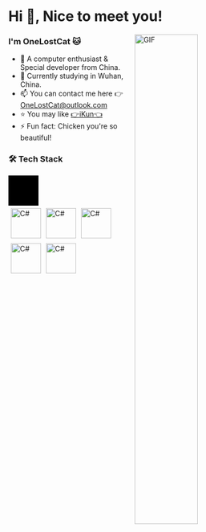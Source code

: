 # Hi 👋, Nice to meet you!

<img align="right" alt="GIF" src="https://www.lostcat.cc/file/image/github_homepage/pusheencode.gif"  width="50%" height="auto" />

### I'm OneLostCat 🐱
- 🔭 A computer enthusiast & Special developer from China.
- 🌱 Currently studying in Wuhan, China.
- 📫 You can contact me here 👉 [OneLostCat@outlook.com](mailto:OneLostCat@outlook.com)
- ⭐ You may like [👉iKun👈](https://www.lostcat.cc/file/video/蔡徐坤.mp4)
- ⚡ Fun fact: Chicken you're so beautiful!

### 🛠 Tech Stack
<div style="width:60px; height:60px; background-color: rgb(0,0,0)"></div>
<img alt="C#" src="https://www.lostcat.cc/file/image/github_homepage/cs-logo.svg" style="padding: 5px 5px 5px 5px; width:60px; height:60px;" /><img alt="C#" src="https://www.lostcat.cc/file/image/github_homepage/cpp-logo.svg" style="padding: 5px 5px 5px 5px; width:60px; height:60px;" /><img alt="C#" src="https://www.lostcat.cc/file/image/github_homepage/html5-logo.svg" style="padding: 5px 5px 5px 5px; width:60px; height:60px;"/><img alt="C#" src="https://www.lostcat.cc/file/image/github_homepage/css3-logo.svg" style="padding: 5px 5px 5px 5px; width:60px; height:60px;"/><img alt="C#" src="https://www.lostcat.cc/file/image/github_homepage/js-logo.svg" style="padding: 5px 5px 5px 5px; width:60px; height:60px;"/>

<!--
**OneLostCat/OneLostCat** is a ✨ _special_ ✨ repository because its `README.md` (this file) appears on your GitHub profile.

Here are some ideas to get you started:

- 🔭 I’m currently working on ...
- 🌱 I’m currently learning ...
- 👯 I’m looking to collaborate on ...
- 🤔 I’m looking for help with ...
- 💬 Ask me about ...
- 📫 How to reach me: ...
- 😄 Pronouns: ...
- ⚡ Fun fact: ...
-->
